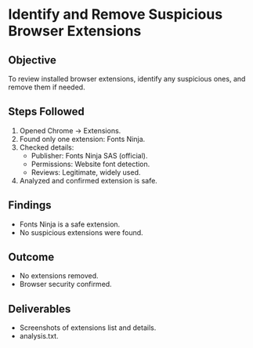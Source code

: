 # Identify and Remove Suspicious Browser Extensions

## Objective
To review installed browser extensions, identify any suspicious ones, and remove them if needed.

## Steps Followed
1. Opened Chrome → Extensions.
2. Found only one extension: Fonts Ninja.
3. Checked details:
   - Publisher: Fonts Ninja SAS (official).
   - Permissions: Website font detection.
   - Reviews: Legitimate, widely used.
4. Analyzed and confirmed extension is safe.

## Findings
- Fonts Ninja is a safe extension.
- No suspicious extensions were found.

## Outcome
- No extensions removed.
- Browser security confirmed.

## Deliverables
- Screenshots of extensions list and details.
- analysis.txt.

